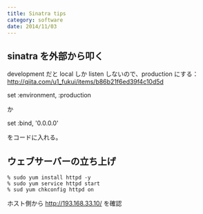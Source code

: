 ```yaml
---
title: Sinatra tips
category: software
date: 2014/11/03
---
```


## sinatra を外部から叩く

development だと local しか listen しないので、production にする：
http://qiita.com/u1_fukui/items/b86b21f6ed39f4c10d5d

set :environment, :production

か

set :bind, '0.0.0.0'

をコードに入れる。

## ウェブサーバーの立ち上げ
```
% sudo yum install httpd -y
% sudo yum service httpd start
% sud yum chkconfig httpd on
```

ホスト側から http://193.168.33.10/ を確認

